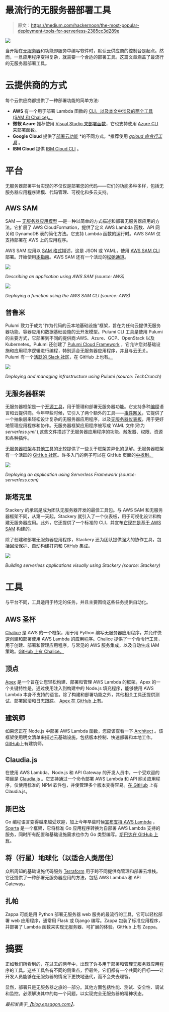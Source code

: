 # 最流行的无服务器部署工具

> 原文：<https://medium.com/hackernoon/the-most-popular-deployment-tools-for-serverless-2385cc3d289e>

![](img/3afa1ee327d9b32e178b5bce4e11173e.png)

当开始在[无服务器](https://hackernoon.com/tagged/serverless)和功能即服务中编写软件时，默认云供应商的控制台是起点。然而，一旦应用程序变得复杂，就需要一个合适的部署工具。这篇文章涵盖了最流行的无服务器部署工具。

# 云提供商的方式

每个云供应商都提供了一种部署功能的简单方法:

*   **AWS** 有一个用于部署 Lambda 函数的 [CLI，以及本文中涉及的两个工具(SAM 和 Chalice)。](https://docs.aws.amazon.com/lambda/latest/dg/vpc-ec-upload-deployment-pkg.html)
*   **微软 Azure** 推荐使用 [Visual Studio 来部署函数](https://docs.microsoft.com/en-us/azure/azure-functions/functions-develop-vs)，它也支持使用 [Azure CLI](https://docs.microsoft.com/en-us/azure/azure-functions/deployment-zip-push) 来部署函数。
*   **Google Cloud** 提供了[部署云功能](https://cloud.google.com/functions/docs/deploying/) *的不同方式。*推荐使用 [*gcloud 命令行工具*](https://cloud.google.com/sdk/gcloud/reference/functions/deploy) 。
*   **IBM Cloud** 提供 [IBM Cloud CLI](https://console.bluemix.net/docs/openwhisk/bluemix_cli.html#cloudfunctions_cli) 。

# 平台

无服务器部署平台实现的不仅仅是部署您的代码——它们的功能多种多样，包括无服务器应用程序建模、代码管理、可视化和多云支持。

## AWS SAM

SAM — [无服务器应用模型](https://github.com/awslabs/serverless-application-model/blob/master/HOWTO.md) —是一种以简单的方式描述和部署无服务器应用的方法。它扩展了 AWS CloudFormation，提供了定义 AWS Lambda 函数、API 网关和 DynamoDB 表的简化方法。它支持 Lambda 函数的运行时。AWS SAM 仅支持部署在 AWS 上的应用程序。

AWS SAM 应用以 [SAM 格式](https://github.com/awslabs/serverless-application-model/blob/master/versions/2016-10-31.md)描述，这是 JSON 或 YAML，使用 [AWS SAM CLI](https://github.com/awslabs/aws-sam-cli) 部署。开始使用[本指南](https://github.com/awslabs/serverless-application-model/blob/master/HOWTO.md)。AWS SAM 还有一个活动的[松弛通道](https://awssamopensource.splashthat.com/)。

![](img/8fa82449d6671c5efb06591c089b6a70.png)

*Describing an application using AWS SAM (source: AWS)*

![](img/31573030d1a65a61fbd5e375cc6c1f55.png)

*Deploying a function using the AWS SAM CLI (source: AWS)*

## 普鲁米

Pulumi 致力于成为“作为代码的云本地基础设施”框架，旨在为任何云提供无服务器功能、容器应用和数据基础设施的云开发模型。Pulumi CLI 工具是使用 Pulumi 的主要方式，它部署到不同的提供商:AWS、Azure、GCP、OpenStack 以及 Kubernetes。Pulumi 还创建了 [Pulumi Cloud Framework](https://pulumi.io/quickstart/cloudfx/index.html) ，它允许您对基础设施和应用程序逻辑进行编程，特别适合无服务器应用程序，并且与云无关。Pulumi 有一个[活跃的 Slack 社区](https://slack.pulumi.io/)，在 GitHub 上也有[。](https://github.com/pulumi)

![](img/31573030d1a65a61fbd5e375cc6c1f55.png)

*Deploying and managing infrastructure using Pulumi (source: TechCrunch)*

## 无服务器框架

无服务器框架是一个[开源工具](https://serverless.com/framework/)，用于管理和部署无服务器功能。它支持多种[编程](https://hackernoon.com/tagged/programming)语言和云提供商。今年早些时候，它引入了两个额外的工具——[事件网关](https://serverless.com/event-gateway/)，它提供了一个抽象层来轻松设计复杂的无服务器应用程序，以及[无服务器仪表板](https://serverless.com/dashboard/)，用于更好地管理应用程序和协作。无服务器框架应用程序被写成 YAML 文件(称为 *serverless.yml* ),这些文件描述了无服务器应用程序的功能、触发器、权限、资源和各种插件。

[无服务器框架与其他工具](https://serverless.com/learn/comparisons/)的比较提供了一些关于框架差异化的见解。无服务器框架有一个活跃的 [GitHub 社区](https://github.com/serverless/serverless)。许多入门的例子可以在 GitHub 页面的[中找到。](https://github.com/serverless/examples)

![](img/53b85c170ff9d7b7796b0da86e4c315a.png)

*Deploying an application using Serverless Framework (source: serverless.com)*

## 斯塔克里

Stackery 的承诺是成为团队无服务器开发的最佳工具包。与 AWS SAM 和无服务器框架不同，从第一天起，Stackery 就引入了一个仪表板，用于可视化设计和构建无服务器应用。此外，它还提供了一个标准的 CLI，并宣布[它现在是基于 AWS SAM](http://www.stackery.io/blog/stackery-sam-announcement/) 构建的。

除了创建和部署无服务器应用程序，Stackery 还为团队提供强大的协作工具，包括回滚保护、自动构建打包和 GitHub 集成。

![](img/31573030d1a65a61fbd5e375cc6c1f55.png)

*Building serverless applications visually using Stackery (source: Stackery)*

# 工具

与平台不同，工具适用于特定的任务，并且主要围绕这些任务提供自动化。

## AWS 圣杯

[Chalice](https://aws.amazon.com/blogs/developer/chalice-1-0-0-ga-release/) 是 AWS 的一个框架，用于用 Python 编写无服务器应用程序，并允许快速创建和部署使用 AWS Lambda 的应用程序。Chalice 提供了一个命令行工具，用于创建、部署和管理应用程序，与常见的 AWS 服务集成，以及自动生成 IAM 策略。[GitHub 上有 Chalice。](http://chalice/)

## 顶点

[Apex](http://apex.run/) 是一个旨在让您轻松构建、部署和管理 AWS Lambda 的框架。Apex 的一个关键特性是，通过使用注入到构建中的 Node.js 填充程序，能够使用 AWS Lambda 本身不支持的语言。除了构建和部署功能之外，其他相关工具还提供测试、部署回滚和日志跟踪。 [Apex 在 GitHub 上有](https://github.com/apex/apex)。

## 建筑师

如果您正在 Node.js 中部署 AWS Lambda 函数，您应该查看一下 [Architect](https://arc.codes/) 。该框架使用明文清单来描述云基础设施，包括版本控制、快速部署和本地工作。[GitHub](https://github.com/arc-repos)上有建筑师。

## Claudia.js

在使用 AWS Lambda、Node.js 和 API Gateway 的开发人员中，一个受欢迎的项目是 [Claudia.js](https://claudiajs.com/) 。它支持通过一个命令部署 AWS Lambda 和 API 网关应用程序，仅使用标准的 NPM 软件包，并使管理多个版本变得容易。[在 GitHub](https://github.com/claudiajs) 上有 Claudia.js。

## 斯巴达

Go 编程语言变得越来越受欢迎，加上今年早些时候[宣布支持 AWS Lambda](https://aws.amazon.com/blogs/compute/announcing-go-support-for-aws-lambda/) ， [Sparta](https://gosparta.io/) 是一个框架，它将标准 Go 应用程序转换为自部署 AWS Lambda 支持的服务，同时所有配置和基础设施需求也作为 Go 类型编写。[斯巴达在 GitHub 上有](https://github.com/mweagle/Sparta)。

## 将（行星）地球化（以适合人类居住）

众所周知的基础设施代码服务 [Terraform](https://www.terraform.io/) 用于跨不同提供商管理和部署云堆栈。它还提供了一种部署无服务器应用的方法，包括 AWS Lambda 和 API Gateway。

## 扎帕

Zappa 可能是用 Python 部署无服务器 web 服务的最流行的工具，它可以轻松部署 web 应用程序，通常用 Flask 或 Django 编写。Zappa 包装了标准应用程序，并部署了 Lambda 函数来实现无服务器、可扩展的体验。GitHub 上有 Zappa。

# 摘要

正如我们所看到的，在过去的两年中，出现了许多用于部署和管理无服务器应用程序的工具。这些工具各有不同的侧重点，但最终，它们都有一个共同的目标——让开发人员能够在无服务器的情况下更快地迭代，而不会失去理智。

显然，部署只是无服务器之旅的一部分。其他方面包括性能、测试、安全性、调试和监控。必须解决其中的每一个问题，以实现完全无服务器的精神状态。

*最初发表于*[*【blog.epsagon.com】*](http://blog.epsagon.com/the-most-popular-deployment-tools-for-serverless)*。*